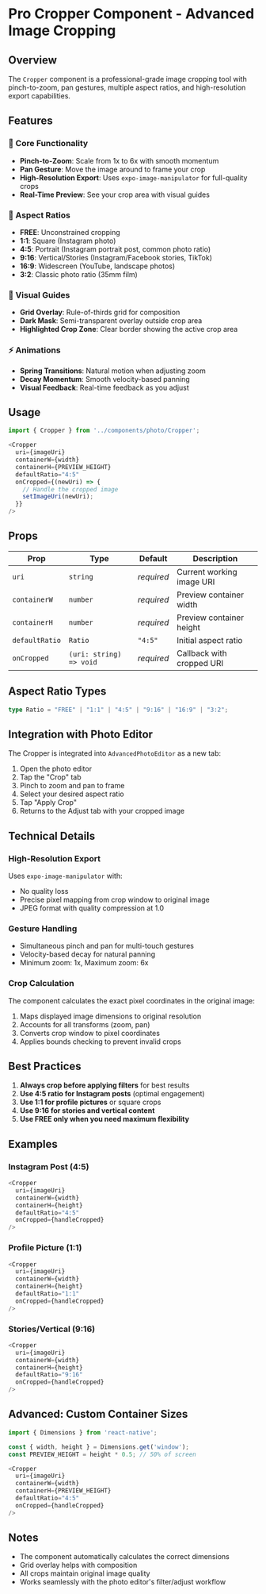 # Pro Cropper Component - Advanced Image Cropping

## Overview

The `Cropper` component is a professional-grade image cropping tool with pinch-to-zoom, pan gestures, multiple aspect ratios, and high-resolution export capabilities.

## Features

### 🎯 Core Functionality
- **Pinch-to-Zoom**: Scale from 1x to 6x with smooth momentum
- **Pan Gesture**: Move the image around to frame your crop
- **High-Resolution Export**: Uses `expo-image-manipulator` for full-quality crops
- **Real-Time Preview**: See your crop area with visual guides

### 📐 Aspect Ratios
- **FREE**: Unconstrained cropping
- **1:1**: Square (Instagram photo)
- **4:5**: Portrait (Instagram portrait post, common photo ratio)
- **9:16**: Vertical/Stories (Instagram/Facebook stories, TikTok)
- **16:9**: Widescreen (YouTube, landscape photos)
- **3:2**: Classic photo ratio (35mm film)

### 🎨 Visual Guides
- **Grid Overlay**: Rule-of-thirds grid for composition
- **Dark Mask**: Semi-transparent overlay outside crop area
- **Highlighted Crop Zone**: Clear border showing the active crop area

### ⚡ Animations
- **Spring Transitions**: Natural motion when adjusting zoom
- **Decay Momentum**: Smooth velocity-based panning
- **Visual Feedback**: Real-time feedback as you adjust

## Usage

```typescript
import { Cropper } from '../components/photo/Cropper';

<Cropper
  uri={imageUri}
  containerW={width}
  containerH={PREVIEW_HEIGHT}
  defaultRatio="4:5"
  onCropped={(newUri) => {
    // Handle the cropped image
    setImageUri(newUri);
  }}
/>
```

## Props

| Prop | Type | Default | Description |
|------|------|---------|-------------|
| `uri` | `string` | *required* | Current working image URI |
| `containerW` | `number` | *required* | Preview container width |
| `containerH` | `number` | *required* | Preview container height |
| `defaultRatio` | `Ratio` | `"4:5"` | Initial aspect ratio |
| `onCropped` | `(uri: string) => void` | *required* | Callback with cropped URI |

## Aspect Ratio Types

```typescript
type Ratio = "FREE" | "1:1" | "4:5" | "9:16" | "16:9" | "3:2";
```

## Integration with Photo Editor

The Cropper is integrated into `AdvancedPhotoEditor` as a new tab:

1. Open the photo editor
2. Tap the "Crop" tab
3. Pinch to zoom and pan to frame
4. Select your desired aspect ratio
5. Tap "Apply Crop"
6. Returns to the Adjust tab with your cropped image

## Technical Details

### High-Resolution Export
Uses `expo-image-manipulator` with:
- No quality loss
- Precise pixel mapping from crop window to original image
- JPEG format with quality compression at 1.0

### Gesture Handling
- Simultaneous pinch and pan for multi-touch gestures
- Velocity-based decay for natural panning
- Minimum zoom: 1x, Maximum zoom: 6x

### Crop Calculation
The component calculates the exact pixel coordinates in the original image:
1. Maps displayed image dimensions to original resolution
2. Accounts for all transforms (zoom, pan)
3. Converts crop window to pixel coordinates
4. Applies bounds checking to prevent invalid crops

## Best Practices

1. **Always crop before applying filters** for best results
2. **Use 4:5 ratio for Instagram posts** (optimal engagement)
3. **Use 1:1 for profile pictures** or square crops
4. **Use 9:16 for stories and vertical content**
5. **Use FREE only when you need maximum flexibility**

## Examples

### Instagram Post (4:5)
```typescript
<Cropper
  uri={imageUri}
  containerW={width}
  containerH={height}
  defaultRatio="4:5"
  onCropped={handleCropped}
/>
```

### Profile Picture (1:1)
```typescript
<Cropper
  uri={imageUri}
  containerW={width}
  containerH={height}
  defaultRatio="1:1"
  onCropped={handleCropped}
/>
```

### Stories/Vertical (9:16)
```typescript
<Cropper
  uri={imageUri}
  containerW={width}
  containerH={height}
  defaultRatio="9:16"
  onCropped={handleCropped}
/>
```

## Advanced: Custom Container Sizes

```typescript
import { Dimensions } from 'react-native';

const { width, height } = Dimensions.get('window');
const PREVIEW_HEIGHT = height * 0.5; // 50% of screen

<Cropper
  uri={imageUri}
  containerW={width}
  containerH={PREVIEW_HEIGHT}
  defaultRatio="4:5"
  onCropped={handleCropped}
/>
```

## Notes

- The component automatically calculates the correct dimensions
- Grid overlay helps with composition
- All crops maintain original image quality
- Works seamlessly with the photo editor's filter/adjust workflow

